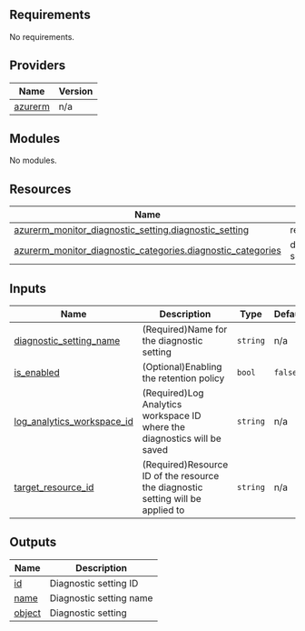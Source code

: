 <!-- BEGIN_TF_DOCS -->
## Requirements

No requirements.

## Providers

| Name | Version |
|------|---------|
| <a name="provider_azurerm"></a> [azurerm](#provider\_azurerm) | n/a |

## Modules

No modules.

## Resources

| Name | Type |
|------|------|
| [azurerm_monitor_diagnostic_setting.diagnostic_setting](https://registry.terraform.io/providers/hashicorp/azurerm/latest/docs/resources/monitor_diagnostic_setting) | resource |
| [azurerm_monitor_diagnostic_categories.diagnostic_categories](https://registry.terraform.io/providers/hashicorp/azurerm/latest/docs/data-sources/monitor_diagnostic_categories) | data source |

## Inputs

| Name | Description | Type | Default | Required |
|------|-------------|------|---------|:--------:|
| <a name="input_diagnostic_setting_name"></a> [diagnostic\_setting\_name](#input\_diagnostic\_setting\_name) | (Required)Name for the diagnostic setting | `string` | n/a | yes |
| <a name="input_is_enabled"></a> [is\_enabled](#input\_is\_enabled) | (Optional)Enabling the retention policy | `bool` | `false` | no |
| <a name="input_log_analytics_workspace_id"></a> [log\_analytics\_workspace\_id](#input\_log\_analytics\_workspace\_id) | (Required)Log Analytics workspace ID where the diagnostics will be saved | `string` | n/a | yes |
| <a name="input_target_resource_id"></a> [target\_resource\_id](#input\_target\_resource\_id) | (Required)Resource ID of the resource the diagnostic setting will be applied to | `string` | n/a | yes |

## Outputs

| Name | Description |
|------|-------------|
| <a name="output_id"></a> [id](#output\_id) | Diagnostic setting ID |
| <a name="output_name"></a> [name](#output\_name) | Diagnostic setting name |
| <a name="output_object"></a> [object](#output\_object) | Diagnostic setting |
<!-- END_TF_DOCS -->